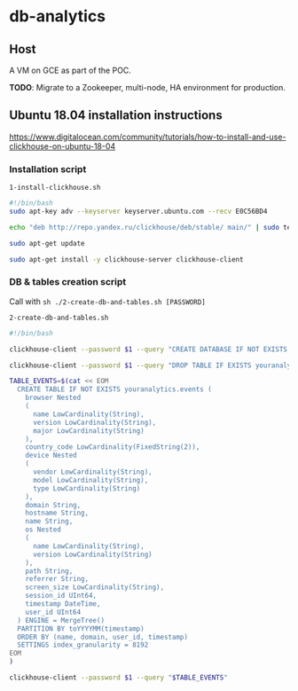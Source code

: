 # db-analytics

## Host

A VM on GCE as part of the POC.

**TODO**: Migrate to a Zookeeper, multi-node, HA environment for production.

## Ubuntu 18.04 installation instructions

https://www.digitalocean.com/community/tutorials/how-to-install-and-use-clickhouse-on-ubuntu-18-04

### Installation script

`1-install-clickhouse.sh`
```bash
#!/bin/bash
sudo apt-key adv --keyserver keyserver.ubuntu.com --recv E0C56BD4

echo "deb http://repo.yandex.ru/clickhouse/deb/stable/ main/" | sudo tee /etc/apt/sources.list.d/clickhouse.list

sudo apt-get update

sudo apt-get install -y clickhouse-server clickhouse-client
```

### DB & tables creation script

Call with `sh ./2-create-db-and-tables.sh [PASSWORD]`

`2-create-db-and-tables.sh`
```bash
#!/bin/bash

clickhouse-client --password $1 --query "CREATE DATABASE IF NOT EXISTS youranalytics"

clickhouse-client --password $1 --query "DROP TABLE IF EXISTS youranalytics.events"

TABLE_EVENTS=$(cat << EOM
  CREATE TABLE IF NOT EXISTS youranalytics.events (
    browser Nested
    (
      name LowCardinality(String),
      version LowCardinality(String),
      major LowCardinality(String)
    ),
    country_code LowCardinality(FixedString(2)),
    device Nested
    (
      vendor LowCardinality(String),
      model LowCardinality(String),
      type LowCardinality(String)
    ),
    domain String,
    hostname String,
    name String,
    os Nested
    (
      name LowCardinality(String),
      version LowCardinality(String)
    ),
    path String,
    referrer String,
    screen_size LowCardinality(String),
    session_id UInt64,
    timestamp DateTime,
    user_id UInt64
  ) ENGINE = MergeTree()
  PARTITION BY toYYYYMM(timestamp)
  ORDER BY (name, domain, user_id, timestamp)
  SETTINGS index_granularity = 8192
EOM
)

clickhouse-client --password $1 --query "$TABLE_EVENTS"
```